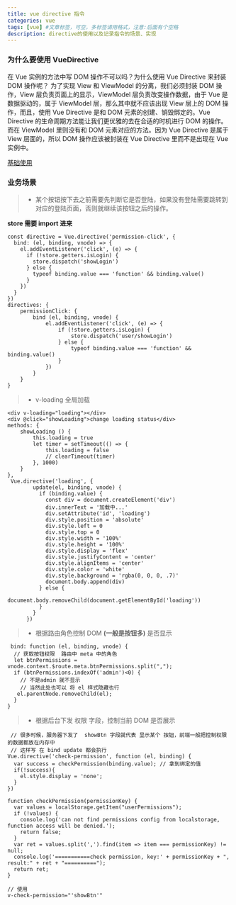 ```yaml
---
title: vue directive 指令
categories: vue
tags: [vue] #文章标签，可空，多标签请用格式，注意:后面有个空格
description: directive的使用以及记录指令的场景、实现
---
```


### 为什么要使用 VueDirective

在 Vue 实例的方法中写 DOM 操作不可以吗？为什么使用 Vue Directive 来封装 DOM 操作呢？
为了实现 View 和 ViewModel 的分离，我们必须封装 DOM 操作，View 层负责页面上的显示，ViewModel 层负责改变操作数据，由于 Vue 是数据驱动的，属于 ViewModel 层，那么其中就不应该出现 View 层上的 DOM 操作，而且，使用 Vue Directive 是和 DOM 元素的创建、销毁绑定的。Vue Directive 的生命周期方法能让我们更优雅的去在合适的时机进行 DOM 的操作。而在 ViewModel 里则没有和 DOM 元素对应的方法。因为 Vue Directive 是属于 View 层面的，所以 DOM 操作应该被封装在 Vue Directive 里而不是出现在 Vue 实例中。

[基础使用](https://github.com/qiuchunhong/vueProject/blob/master/src/views/directives/index.vue)

### 业务场景

> - 某个按钮按下去之前需要先判断它是否登陆，如果没有登陆需要跳转到对应的登陆页面，否则就继续该按钮之后的操作。

**store 需要 import 进来**

```
const directive = Vue.directive('permission-click', {
  bind: (el, binding, vnode) => {
    el.addEventListener('click', (e) => {
      if (!store.getters.isLogin) {
        store.dispatch('showLogin')
      } else {
        typeof binding.value === 'function' && binding.value()
      }
    })
  }
})
directives: {
    permissionClick: {
        bind (el, binding, vnode) {
            el.addEventListener('click', (e) => {
                if (!store.getters.isLogin) {
                    store.dispatch('user/showLogin')
                } else {
                    typeof binding.value === 'function' && binding.value()
                }
            })
        }
    }
}
```

> - v-loading 全局加载

```
<div v-loading="loading"></div>
<div @click="showLoading">change loading status</div>
methods: {
    showLoading () {
        this.loading = true
        let timer = setTimeout(() => {
            this.loading = false
            // clearTimeout(timer)
        }, 1000)
    }
},
 Vue.directive('loading', {
        update(el, binding, vnode) {
          if (binding.value) {
            const div = document.createElement('div')
            div.innerText = '加载中...'
            div.setAttribute('id', 'loading')
            div.style.position = 'absolute'
            div.style.left = 0
            div.style.top = 0
            div.style.width = '100%'
            div.style.height = '100%'
            div.style.display = 'flex'
            div.style.justifyContent = 'center'
            div.style.alignItems = 'center'
            div.style.color = 'white'
            div.style.background = 'rgba(0, 0, 0, .7)'
            document.body.append(div)
          } else {
            document.body.removeChild(document.getElementById('loading'))
          }
        }
      })
```

> - 根据路由角色控制 DOM **(一般是按钮多)** 是否显示

```
 bind: function (el, binding, vnode) {
  // 获取按钮权限  路由中 meta 中的角色
  let btnPermissions = vnode.context.$route.meta.btnPermissions.split(",");
  if (btnPermissions.indexOf('admin')<0) {
  	// 不是admin 就不显示
  	// 当然此处也可以 将 el 样式隐藏也行
   el.parentNode.removeChild(el);
  }
}
```

> - 根据后台下发 权限 字段，控制当前 DOM 是否展示

```
 // 很多时候，服务器下发了  showBtn 字段就代表 显示某个 按钮，前端一般把控制权限的数据都放在内存中
 // 这样写 在 bind update 都会执行
Vue.directive('check-permission', function (el, binding) {
  var success = checkPermission(binding.value); // 拿到绑定的值
  if(!success){
    el.style.display = 'none';
  }
})

function checkPermission(permissionKey) {
  var values = localStorage.getItem("userPermissions");
  if (!values) {
    console.log('can not find permissions config from localstorage, function access will be denied.');
    return false;
  }
  var ret = values.split(',').find(item => item === permissionKey) != null;
  console.log('===========check permission, key:' + permissionKey + ", result:" + ret + "==========");
  return ret;
}

// 使用
v-check-permission="'showBtn'"
```
